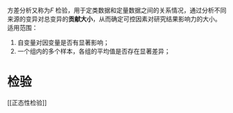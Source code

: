 方差分析又称为$F$ 检验，用于定类数据和定量数据之间的关系情况，通过分析不同来源的变异对总变异的**贡献大小**，从而确定可控因素对研究结果影响力的大小。
适用范围：
1. 自变量对因变量是否有显著影响；
2. 一个组内的多个样本，各组的平均值是否存在显著差异；
# 检验
[[正态性检验]]
